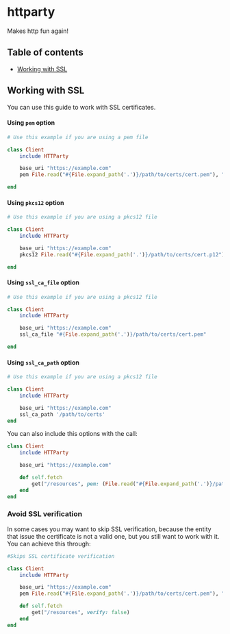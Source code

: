 # httparty

Makes http fun again!

## Table of contents
- [Working with SSL](#working-with-ssl)

## Working with SSL

You can use this guide to work with SSL certificates.

#### Using `pem` option

```ruby
# Use this example if you are using a pem file

class Client
	include HTTParty

	base_uri "https://example.com"
	pem File.read("#{File.expand_path('.')}/path/to/certs/cert.pem"), "123456"

end
```

#### Using `pkcs12` option

```ruby
# Use this example if you are using a pkcs12 file

class Client
	include HTTParty

	base_uri "https://example.com"
	pkcs12 File.read("#{File.expand_path('.')}/path/to/certs/cert.p12"), "123456"

end
```

#### Using `ssl_ca_file` option

```ruby
# Use this example if you are using a pkcs12 file

class Client
	include HTTParty

	base_uri "https://example.com"
	ssl_ca_file "#{File.expand_path('.')}/path/to/certs/cert.pem"

end
```

#### Using `ssl_ca_path` option

```ruby
# Use this example if you are using a pkcs12 file

class Client
	include HTTParty

	base_uri "https://example.com"
 	ssl_ca_path '/path/to/certs'
end
```

You can also include this options with the call:

```ruby
class Client
	include HTTParty

	base_uri "https://example.com"

	def	self.fetch
		get("/resources", pem: (File.read("#{File.expand_path('.')}/path/to/certs/cert.pem"), "123456")
	end
end
```

### Avoid SSL verification

In some cases you may want to skip SSL verification, because the entity that issue the certificate is not a valid one, but you still want to work with it. You can achieve this through:

```ruby
#Skips SSL certificate verification

class Client
	include HTTParty

	base_uri "https://example.com"
	pem File.read("#{File.expand_path('.')}/path/to/certs/cert.pem"), "123456"

	def	self.fetch
		get("/resources", verify: false)
	end
end
```
